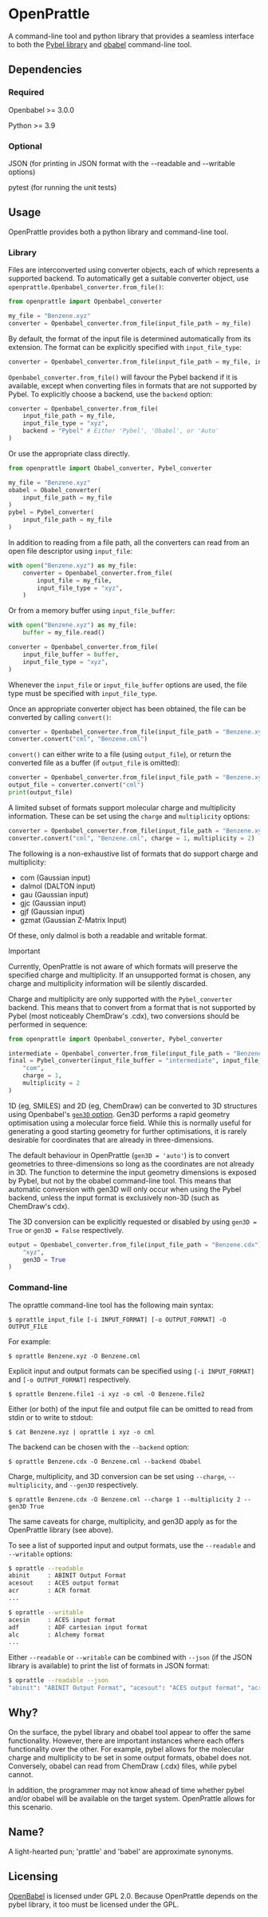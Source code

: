 # OpenPrattle

A command-line tool and python library that provides a seamless interface to both the [Pybel library](https://github.com/openbabel/openbabel/tree/master/scripts/python) and [obabel](https://github.com/openbabel/openbabel) command-line tool.

## Dependencies

### Required

Openbabel >= 3.0.0

Python >= 3.9

### Optional

JSON (for printing in JSON format with the --readable and --writable options)

pytest (for running the unit tests)

## Usage

OpenPrattle provides both a python library and command-line tool.

### Library

Files are interconverted using converter objects, each of which represents a supported backend.
To automatically get a suitable converter object, use `openprattle.Openbabel_converter.from_file()`:

```python
from openprattle import Openbabel_converter

my_file = "Benzene.xyz"
converter = Openbabel_converter.from_file(input_file_path = my_file)
```

By default, the format of the input file is determined automatically from its extension. The format
can be explicitly specified with `input_file_type`:

```python
converter = Openbabel_converter.from_file(input_file_path = my_file, input_file_type = "xyz")
```

`Openbabel_converter.from_file()` will favour the Pybel backend if it is available, except when
converting files in formats that are not supported by Pybel. To explicitly choose a backend, use
the `backend` option:

```python
converter = Openbabel_converter.from_file(
    input_file_path = my_file,
    input_file_type = "xyz",
    backend = "Pybel" # Either 'Pybel', 'Obabel', or 'Auto'
)
```

Or use the appropriate class directly.

```python
from openprattle import Obabel_converter, Pybel_converter

my_file = "Benzene.xyz"
obabel = Obabel_converter(
    input_file_path = my_file
)
pybel = Pybel_converter(
    input_file_path = my_file
)
```

In addition to reading from a file path, all the converters can read from an open file descriptor
using `input_file`:

```python
with open("Benzene.xyz") as my_file:
    converter = Openbabel_converter.from_file(
        input_file = my_file,
        input_file_type = "xyz",
    )
```

Or from a memory buffer using `input_file_buffer`:

```python
with open("Benzene.xyz") as my_file:
    buffer = my_file.read()

converter = Openbabel_converter.from_file(
    input_file_buffer = buffer,
    input_file_type = "xyz",
)
```

Whenever the `input_file` or `input_file_buffer` options are used, the file type must be specified
with `input_file_type`.

Once an appropriate converter object has been obtained, the file can be converted by calling `convert()`:

```python
converter = Openbabel_converter.from_file(input_file_path = "Benzene.xyz")
converter.convert("cml", "Benzene.cml")
```

`convert()` can either write to a file (using `output_file`), or return the converted file as a buffer
(if `output_file` is omitted):

```python
converter = Openbabel_converter.from_file(input_file_path = "Benzene.xyz")
output_file = converter.convert("cml")
print(output_file)
```

A limited subset of formats support molecular charge and multiplicity information. These can be set
using the ``charge`` and ``multiplicity`` options:

```python
converter = Openbabel_converter.from_file(input_file_path = "Benzene.xyz")
converter.convert("cml", "Benzene.cml", charge = 1, multiplicity = 2)
```

The following is a non-exhaustive list of formats that do support charge and multiplicity:
 - com (Gaussian input)
 - dalmol (DALTON input)
 - gau (Gaussian input)
 - gjc (Gaussian input)
 - gjf (Gaussian input)
 - gzmat (Gaussian Z-Matrix Input)

Of these, only dalmol is both a readable and writable format.

> [!IMPORTANT]
> Currently, OpenPrattle is not aware of which formats will preserve the specified charge
> and multiplicity. If an unsupported format is chosen, any charge and multiplicity information
> will be silently discarded.

Charge and multiplicity are only supported with the `Pybel_converter` backend. This means that to
convert from a format that is not supported by Pybel (most noticeably ChemDraw's .cdx), two
conversions should be performed in sequence:

```python
from openprattle import Openbabel_converter, Pybel_converter

intermediate = Openbabel_converter.from_file(input_file_path = "Benzene.cdx").convert("xyz")
final = Pybel_converter(input_file_buffer = "intermediate", input_file_type = "xyz").convert(
    "com",
    charge = 1,
    multiplicity = 2
)
```

1D (eg, SMILES) and 2D (eg, ChemDraw) can be converted to 3D structures using Openbabel's
[`gen3D` option](https://open-babel.readthedocs.io/en/latest/3DStructureGen/SingleConformer.html#gen3d).
Gen3D performs a rapid geometry optimisation using a molecular force field. While this is normally useful
for generating a good starting geometry for further optimisations, it is rarely desirable for coordinates
that are already in three-dimensions.

The default behaviour in OpenPrattle (`gen3D = 'auto'`) is to convert geometries to three-dimensions so
long as the coordinates are not already in 3D. The function to determine the input geometry dimensions
is exposed by Pybel, but not by the obabel command-line tool. This means that automatic conversion with
gen3D will only occur when using the Pybel backend, unless the input format is exclusively non-3D (such
as ChemDraw's cdx).

The 3D conversion can be explicitly requested or disabled by using `gen3D = True` or `gen3D = False`
respectively.

```python
output = Openbabel_converter.from_file(input_file_path = "Benzene.cdx").convert(
    "xyz",
    gen3D = True
)
```

### Command-line

The oprattle command-line tool has the following main syntax:

```shell
$ oprattle input_file [-i INPUT_FORMAT] [-o OUTPUT_FORMAT] -O OUTPUT_FILE
```

For example:

```shell
$ oprattle Benzene.xyz -O Benzene.cml
```

Explicit input and output formats can be specified using `[-i INPUT_FORMAT]` and 
`[-o OUTPUT_FORMAT]` respectively.

```shell
$ oprattle Benzene.file1 -i xyz -o cml -O Benzene.file2
```

Either (or both) of the input file and output file can be omitted to read from
stdin or to write to stdout:

```shell
$ cat Benzene.xyz | oprattle i xyz -o cml
```

The backend can be chosen with the ``--backend`` option:
```shell
$ oprattle Benzene.cdx -O Benzene.cml --backend Obabel
```

Charge, multiplicity, and 3D conversion can be set using ``--charge``,
``--multiplicity``, and ``--gen3D`` respectively.

```shell
$ oprattle Benzene.cdx -O Benzene.cml --charge 1 --multiplicity 2 --gen3D True
```

The same caveats for charge, multiplicity, and gen3D apply as for the OpenPrattle library
(see above).

To see a list of supported input and output formats, use the ``--readable`` and ``--writable`` options:

```bash
$ oprattle --readable
abinit     : ABINIT Output Format
acesout    : ACES output format
acr        : ACR format
...
```

```bash
$ oprattle --writable
acesin     : ACES input format
adf        : ADF cartesian input format
alc        : Alchemy format
...
```

Either `--readable` or `--writable` can be combined with `--json` (if the JSON library is available)
to print the list of formats in JSON format:

```bash
$ oprattle --readable --json
"abinit": "ABINIT Output Format", "acesout": "ACES output format", "acr": "ACR format"...
```


## Why?

On the surface, the pybel library and obabel tool appear to offer the same functionality. However, there are important instances where each offers functionality over the other. For example, pybel allows for the molecular charge and multiplicity to be set in some output formats, obabel does not.
Conversely, obabel can read from ChemDraw (.cdx) files, while pybel cannot.

In addition, the programmer may not know ahead of time whether pybel and/or obabel will be available on the target system.
OpenPrattle allows for this scenario.

## Name?

A light-hearted pun; 'prattle' and 'babel' are approximate synonyms.

## Licensing

[OpenBabel](https://github.com/openbabel/openbabel) is licensed under GPL 2.0. Because OpenPrattle depends on the pybel library, it too must be licensed under the GPL.
